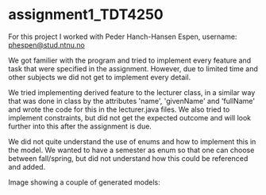 # assignment1_TDT4250

For this project I worked with Peder Hanch-Hansen Espen, username: phespen@stud.ntnu.no

We got familier with the program and tried to implement every feature and task that were specified in the assignment. However, due to limited time and other subjects we did not get to implement every detail.

We tried implementing derived feature to the lecturer class, in a similar way that was done in class by the attributes 'name', 'givenName' and 'fullName' and wrote the code for this in the lecturer.java files. We also tried to implement constraints, but did not get the expected outcome and will look further into this after the assignment is due.

We did not quite understand the use of enums and how to implement this in the model. We wanted to have a semester as enum so that one can choose between fall/spring, but did not understand how this could be referenced and added.

Image showing a couple of generated models: 
